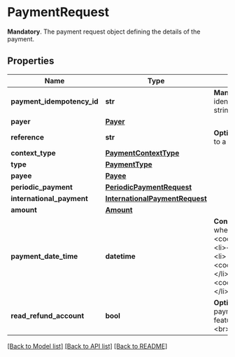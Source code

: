 # PaymentRequest

__Mandatory__. The payment request object defining the details of the payment.
## Properties
Name | Type | Description | Notes
------------ | ------------- | ------------- | -------------
**payment_idempotency_id** | **str** | __Mandatory__. A unique identifier that you must provide to identify the payment. This can be any alpha-numeric string but is limited to a maximum of 35 characters. | 
**payer** | [**Payer**](Payer.md) |  | [optional] 
**reference** | **str** | __Optional__. The payment reference or description. Limited to a maximum of 18 characters long. | [optional] 
**context_type** | [**PaymentContextType**](PaymentContextType.md) |  | [optional] 
**type** | [**PaymentType**](PaymentType.md) |  | 
**payee** | [**Payee**](Payee.md) |  | 
**periodic_payment** | [**PeriodicPaymentRequest**](PeriodicPaymentRequest.md) |  | [optional] 
**international_payment** | [**InternationalPaymentRequest**](InternationalPaymentRequest.md) |  | [optional] 
**amount** | [**Amount**](Amount.md) |  | 
**payment_date_time** | **datetime** | __Conditional__. Used to specify the date of the payment when the payment type is one of the following:&lt;ul&gt;    &lt;li&gt;&lt;code&gt;DOMESTIC_SCHEDULED_PAYMENT&lt;/code&gt;&lt;/li&gt;    &lt;li&gt;&lt;code&gt;DOMESTIC_PERIODIC_PAYMENT&lt;/code&gt;&lt;/li&gt;    &lt;li&gt;&lt;code&gt;INTERNATIONAL_SCHEDULED_PAYMENT&lt;/code&gt;&lt;/li&gt;    &lt;li&gt;&lt;code&gt;INTERNATIONAL_PERIODIC_PAYMENT&lt;/code&gt;&lt;/li&gt;&lt;/ul&gt; | [optional] 
**read_refund_account** | **bool** | __Optional__. Used to request the payer details in the payment response when the &#x60;Institution&#x60; provides the feature &#x60;READ_DOMESTIC_SINGLE_REFUND&#x60;.&lt;br&gt;&lt;br&gt;See [Reverse Payments](https://docs.yapily.com/pages/knowledge/open-banking/reverse_payments/) for more information. | [optional] 

[[Back to Model list]](../README.md#documentation-for-models) [[Back to API list]](../README.md#documentation-for-api-endpoints) [[Back to README]](../README.md)


